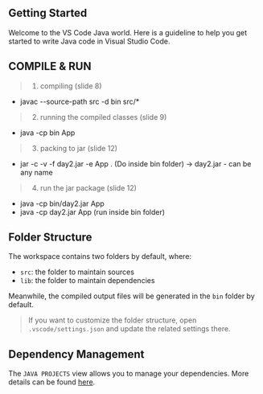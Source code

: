 ## Getting Started

Welcome to the VS Code Java world. Here is a guideline to help you get started to write Java code in Visual Studio Code.

## COMPILE & RUN 
> 1. compiling (slide 8)
- javac --source-path src -d bin src/*
> 2. running the compiled classes (slide 9)
- java -cp bin App
> 3. packing to jar (slide 12)
- jar -c -v -f day2.jar -e App . (Do inside bin folder)
 -> day2.jar - can be any name
> 4. run the jar package (slide 12)
- java -cp bin/day2.jar App
- java -cp day2.jar App (run inside bin folder)





## Folder Structure

The workspace contains two folders by default, where:

- `src`: the folder to maintain sources
- `lib`: the folder to maintain dependencies

Meanwhile, the compiled output files will be generated in the `bin` folder by default.

> If you want to customize the folder structure, open `.vscode/settings.json` and update the related settings there.

## Dependency Management

The `JAVA PROJECTS` view allows you to manage your dependencies. More details can be found [here](https://github.com/microsoft/vscode-java-dependency#manage-dependencies).
